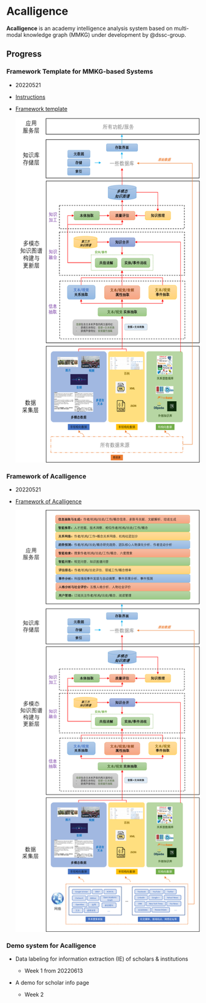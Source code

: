 # Acalligence
**Acalligence** is an academy intelligence analysis system based on multi-modal knowledge graph (MMKG) under development by @dssc-group.

## Progress

### Framework Template for MMKG-based Systems

- 20220521
- [Instructions](https://github.com/farahhuifanyang/Acalligence/blob/main/SystemDesignDocs/AboutMMKG/MMKG-basedSystemDesign.pdf) 
- [Framework template](https://github.com/farahhuifanyang/Acalligence/blob/main/SystemDesignDocs/FiguresForDesign/FrameworkTemplate.png)

  <img src=".\SystemDesignDocs\FiguresForDesign\FrameworkTemplate.png" width="500" height="900" />

### Framework of Acalligence

- 20220521
- [Framework of Acalligence](https://github.com/farahhuifanyang/Acalligence/blob/main/SystemDesignDocs/FiguresForDesign/AcalligenceFramework.png)

  <img src=".\SystemDesignDocs\FiguresForDesign\AcalligenceFramework.png" width="500" height="1100" />

### Demo system for Acalligence

- Data labeling for information extraction (IE) of scholars & institutions
  - Week 1 from 20220613

- A demo for scholar info page
  - Week 2